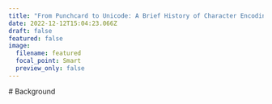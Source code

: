 ```yaml
---
title: "From Punchcard to Unicode: A Brief History of Character Encoding"
date: 2022-12-12T15:04:23.066Z
draft: false
featured: false
image:
  filename: featured
  focal_point: Smart
  preview_only: false
---
```

\#﻿ Background